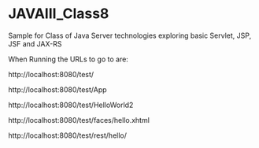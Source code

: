 # JAVAIII_Class8
Sample for Class of Java Server technologies exploring basic Servlet, JSP, JSF and JAX-RS


When Running the URLs to go to are:

http://localhost:8080/test/

http://localhost:8080/test/App

http://localhost:8080/test/HelloWorld2

http://localhost:8080/test/faces/hello.xhtml

http://localhost:8080/test/rest/hello/
